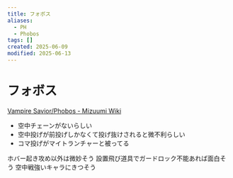 ```yaml
---
title: フォボス
aliases:
  - PH
  - Phobos
tags: []
created: 2025-06-09
modified: 2025-06-13
---
```


# フォボス

[Vampire Savior/Phobos - Mizuumi Wiki](https://wiki.gbl.gg/w/Vampire_Savior/Phobos)

- 空中チェーンがないらしい
- 空中投げが前投げしかなくて投げ抜けされると微不利らしい
- コマ投げがマイトランチャーと被ってる

ホバー起き攻め以外は微妙そう
設置飛び道具でガードロック不能あれば面白そう
空中戦強いキャラにきつそう
